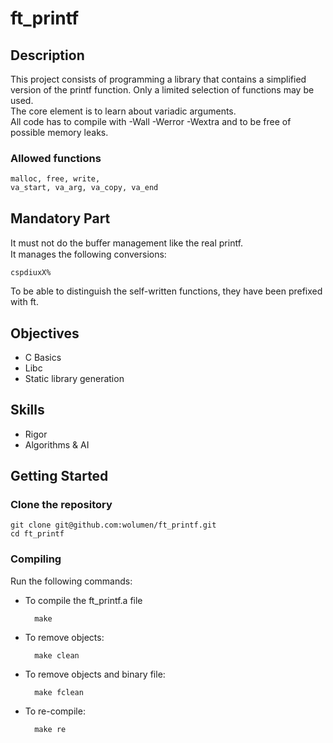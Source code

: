 # ft_printf

## Description

This project consists of programming a library that contains a simplified version of the printf function. Only a limited selection of functions may be used.  
The core element is to learn about variadic arguments.   
All code has to compile with -Wall -Werror -Wextra and to be free of possible memory leaks.


### Allowed functions

```
malloc, free, write, 
va_start, va_arg, va_copy, va_end
```

## Mandatory Part

It must not do the buﬀer management like the real printf.   
It manages the following conversions:

  ```
cspdiuxX%
  ```

To be able to distinguish the self-written functions, they have been prefixed with ft.


## Objectives

* C Basics
* Libc
* Static library generation


## Skills

* Rigor
* Algorithms & AI


## Getting Started

### Clone the repository
```shell
git clone git@github.com:wolumen/ft_printf.git
cd ft_printf
```

### Compiling
Run the following commands:

* To compile the ft_printf.a file
		
		make
* To remove objects:

		make clean
* To remove objects and binary file:

        make fclean
* To re-compile:

		make re

